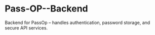 # Pass-OP--Backend
Backend for PassOp – handles authentication, password storage, and secure API services.
